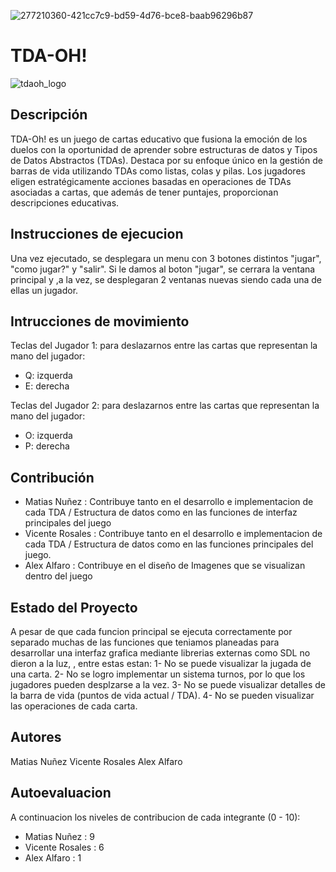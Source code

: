 ![277210360-421cc7c9-bd59-4d76-bce8-baab96296b87](https://github.com/Doctorjellybeans/Proyecto-Estructuras/assets/142541831/31d90350-8b85-43e7-ad12-5102e25a7e43)



# TDA-OH!
![tdaoh_logo](https://github.com/Doctorjellybeans/Proyecto-Estructuras/assets/142177428/de86cb8f-448d-451b-bcf3-958360765f95)

## Descripción

TDA-Oh! es un juego de cartas educativo que fusiona la emoción de los duelos con la oportunidad de aprender sobre estructuras de datos y Tipos de Datos Abstractos (TDAs). Destaca por su enfoque único en la gestión de barras de vida utilizando TDAs como listas, colas y pilas. Los jugadores eligen estratégicamente acciones basadas en operaciones de TDAs asociadas a cartas, que además de tener puntajes, proporcionan descripciones educativas.

## Instrucciones de ejecucion

Una vez ejecutado, se desplegara un menu con 3 botones distintos "jugar", "como jugar?" y "salir". Si le damos al boton "jugar", se cerrara la ventana principal y ,a la vez, se desplegaran 2 ventanas nuevas siendo cada una de ellas un jugador.

## Intrucciones de movimiento
Teclas del Jugador 1:
 para deslazarnos entre las cartas que representan la mano del jugador:
  - Q: izquerda
  - E: derecha
    
Teclas del Jugador 2:
 para deslazarnos entre las cartas que representan la mano del jugador:
  - O: izquerda
  - P: derecha
 


## Contribución
 - Matias Nuñez    : Contribuye tanto en el desarrollo e implementacion de cada TDA / Estructura de datos como en las funciones de interfaz principales del juego
 - Vicente Rosales : Contribuye tanto en el desarrollo e implementacion de cada TDA / Estructura de datos como en las funciones principales del juego.
 - Alex Alfaro     : Contribuye en el diseño de Imagenes que se visualizan dentro del juego


## Estado del Proyecto

A pesar de que cada funcion principal se ejecuta correctamente por separado muchas de las funciones que teniamos planeadas para desarrollar una interfaz grafica mediante librerias externas como SDL no dieron a la luz, , entre estas estan:
 1- No se puede visualizar la jugada de una carta.
 2- No se logro implementar un sistema turnos, por lo que los jugadores pueden desplzarse a la vez.
 3- No se puede visualizar detalles de la barra de vida (puntos de vida actual / TDA).
 4- No se pueden visualizar las operaciones de cada carta.

## Autores
Matias Nuñez
Vicente Rosales
Alex Alfaro

## Autoevaluacion
A continuacion los niveles de contribucion de cada integrante (0 - 10):
 - Matias Nuñez    : 9
 - Vicente Rosales : 6
 - Alex Alfaro     : 1




